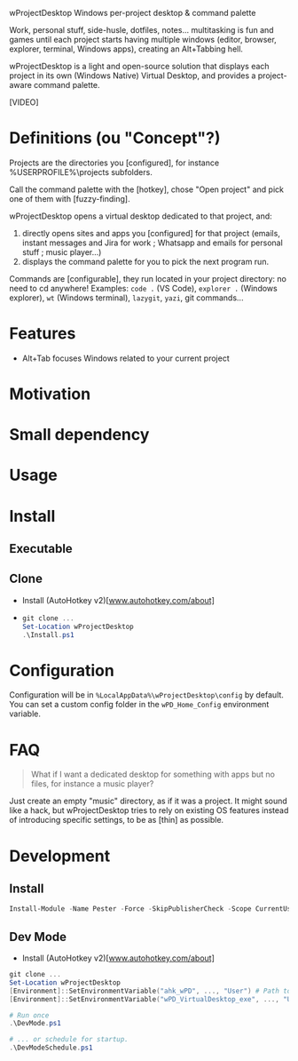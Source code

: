 wProjectDesktop
Windows per-project desktop & command palette

Work, personal stuff, side-husle, dotfiles, notes... multitasking is fun and games until each project starts having multiple windows (editor, browser, explorer, terminal, Windows apps), creating an Alt+Tabbing hell.

wProjectDesktop is a light and open-source solution that displays each project in its own (Windows Native) Virtual Desktop, and provides a project-aware command palette.

[VIDEO]

# Definitions (ou "Concept"?)

Projects are the directories you [configured], for instance %USERPROFILE%\projects subfolders.

Call the command palette with the [hotkey], chose "Open project" and pick one of them with [fuzzy-finding].

wProjectDesktop opens a virtual desktop dedicated to that project, and:
1. directly opens sites and apps you [configured] for that project (emails, instant messages and Jira for work ; Whatsapp and emails for personal stuff ; music player...)
2. displays the command palette for you to pick the next program run.

Commands are [configurable], they run located in your project directory: no need to cd anywhere! Examples: `code .` (VS Code), `explorer .` (Windows explorer), `wt` (Windows terminal), `lazygit`, `yazi`, git commands...

# Features
- Alt+Tab focuses Windows related to your current project

# Motivation

# Small dependency
# Usage

# Install
## Executable
## Clone
- Install (AutoHotkey v2)[www.autohotkey.com/about]
- ~~~ps1
  git clone ...
  Set-Location wProjectDesktop
  .\Install.ps1
  ~~~

# Configuration
Configuration will be in `%LocalAppData%\wProjectDesktop\config` by default. You can set a custom config folder in the `wPD_Home_Config` environment variable.

# FAQ
> What if I want a dedicated desktop for something with apps but no files, for instance a music player?

Just create an empty "music" directory, as if it was a project. It might sound like a hack, but wProjectDesktop tries to rely on existing OS features instead of introducing specific settings, to be as [thin] as possible.

# Development
## Install
~~~ps1
Install-Module -Name Pester -Force -SkipPublisherCheck -Scope CurrentUser
~~~
## Dev Mode
- Install (AutoHotkey v2)[www.autohotkey.com/about]
~~~ps1
git clone ...
Set-Location wProjectDesktop
[Environment]::SetEnvironmentVariable("ahk_wPD", ..., "User") # Path to the (AutoHotkey v2)[www.autohotkey.com/about] executable (or run Install.ps1)
[Environment]::SetEnvironmentVariable("wPD_VirtualDesktop_exe", ..., "User") # Path to (VirtualDesktop.exe)[https://github.com/MScholtes/VirtualDesktop/releases/download/V1.20/VirtualDesktop11-24H2.exe].

# Run once
.\DevMode.ps1

# ... or schedule for startup.
.\DevModeSchedule.ps1
~~~

